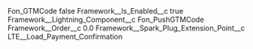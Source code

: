 <?xml version="1.0" encoding="UTF-8"?>
<CustomMetadata xmlns="http://soap.sforce.com/2006/04/metadata" xmlns:xsi="http://www.w3.org/2001/XMLSchema-instance" xmlns:xsd="http://www.w3.org/2001/XMLSchema">
    <label>Fon_GTMCode</label>
    <protected>false</protected>
    <values>
        <field>Framework__Is_Enabled__c</field>
        <value xsi:type="xsd:boolean">true</value>
    </values>
    <values>
        <field>Framework__Lightning_Component__c</field>
        <value xsi:type="xsd:string">Fon_PushGTMCode</value>
    </values>
    <values>
        <field>Framework__Order__c</field>
        <value xsi:type="xsd:double">0.0</value>
    </values>
    <values>
        <field>Framework__Spark_Plug_Extension_Point__c</field>
        <value xsi:type="xsd:string">LTE__Load_Payment_Confirmation</value>
    </values>
</CustomMetadata>
